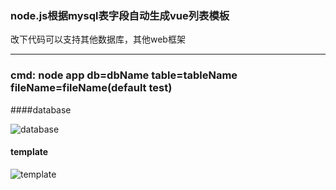 
### node.js根据mysql表字段自动生成vue列表模板

改下代码可以支持其他数据库，其他web框架
***
### cmd: node app db=dbName table=tableName fileName=fileName(default test)

####database  

![database](https://github.com/fanerger/vue-mysql-template/blob/master/img_db.jpg)

#### template

![template](https://github.com/fanerger/vue-mysql-template/blob/master/img_vue_template.jpg)
